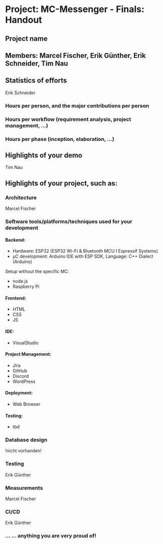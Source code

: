 # Project: MC-Messenger - Finals: Handout
## Project name
## Members: Marcel Fischer, Erik Günther, Erik Schneider, Tim Nau
## Statistics of efforts
Erik Schneider
### Hours per person, and the major contributions per person
### Hours per workflow (requirement analysis, project management, …)
### Hours per phase (inception, elaboration, …)

## Highlights of your demo
Tim Nau

## Highlights of your project, such as:
### Architecture
Marcel Fischer

### Software tools/platforms/techniques used for your development

#### Backend:
- Hardware: ESP32 (ESP32 Wi-Fi & Bluetooth MCU I Espressif Systems)
- µC development: Arduino IDE with ESP SDK, Language: C++ Dialect (Arduino)

Setup without the specific MC:
- node.js
- Raspberry Pi

#### Frontend:
- HTML
- CSS
- JS

#### IDE:
- VisualStudio

#### Project Management:
- Jira
- GitHub
- Discord
- WordPress

#### Deployment:
- Web Browser

#### Testing:
- tbd
### Database design
!nicht vorhanden!
### Testing
Erik Günther
### Measurements
Marcel Fischer
### CI/CD
Erik Günther
### … … anything you are very proud of!
